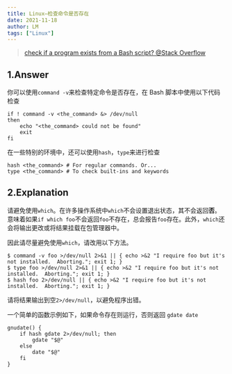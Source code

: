 ```yaml
---
title: Linux—检查命令是否存在
date: 2021-11-18
author: LM
tags: ["Linux"]
---
```


> [ check if a program exists from a Bash script? @Stack Overflow ](https://stackoverflow.com/questions/592620/how-can-i-check-if-a-program-exists-from-a-bash-script)

## 1.Answer

你可以使用`command -v`来检查特定命令是否存在，在 Bash 脚本中使用以下代码检查

```
if ! command -v <the_command> &> /dev/null
then
    echo "<the_command> could not be found"
    exit
fi
```

在一些特别的环境中，还可以使用`hash`，`type`来进行检查

```
hash <the_command> # For regular commands. Or...
type <the_command> # To check built-ins and keywords
```

## 2.Explanation

请避免使用`which`。在许多操作系统中`which`不会设置退出状态，其不会返回**否**。意味着如果`if which foo`不会返回`foo`不存在，总会报告`foo`存在。此外，`which`还会将输出更改或将结果挂载在包管理器中。

因此请尽量避免使用`which`，请改用以下方法。

```
$ command -v foo >/dev/null 2>&1 || { echo >&2 "I require foo but it's not installed.  Aborting."; exit 1; }
$ type foo >/dev/null 2>&1 || { echo >&2 "I require foo but it's not installed.  Aborting."; exit 1; }
$ hash foo 2>/dev/null || { echo >&2 "I require foo but it's not installed.  Aborting."; exit 1; }
```

请将结果输出到空`2>/dev/null`，以避免程序出错。

一个简单的函数示例如下，如果命令存在则运行，否则返回 `gdate date`

```
gnudate() {
    if hash gdate 2>/dev/null; then
        gdate "$@"
    else
        date "$@"
    fi
}
```